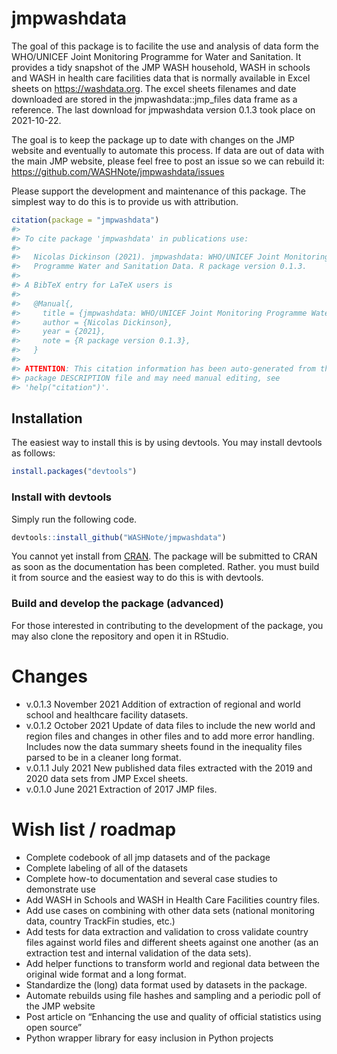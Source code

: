 
<!-- README.md is generated from README.Rmd. Please edit that file -->

# jmpwashdata

<!-- badges: start -->
<!-- badges: end -->

The goal of this package is to facilite the use and analysis of data
form the WHO/UNICEF Joint Monitoring Programme for Water and Sanitation.
It provides a tidy snapshot of the JMP WASH household, WASH in schools
and WASH in health care facilities data that is normally available in
Excel sheets on <https://washdata.org>. The excel sheets filenames and
date downloaded are stored in the jmpwashdata::jmp\_files data frame as
a reference. The last download for jmpwashdata version 0.1.3 took place
on 2021-10-22.

The goal is to keep the package up to date with changes on the JMP
website and eventually to automate this process. If data are out of data
with the main JMP website, please feel free to post an issue so we can
rebuild it: <https://github.com/WASHNote/jmpwashdata/issues>

Please support the development and maintenance of this package. The
simplest way to do this is to provide us with attribution.

``` r
citation(package = "jmpwashdata")
#> 
#> To cite package 'jmpwashdata' in publications use:
#> 
#>   Nicolas Dickinson (2021). jmpwashdata: WHO/UNICEF Joint Monitoring
#>   Programme Water and Sanitation Data. R package version 0.1.3.
#> 
#> A BibTeX entry for LaTeX users is
#> 
#>   @Manual{,
#>     title = {jmpwashdata: WHO/UNICEF Joint Monitoring Programme Water and Sanitation Data},
#>     author = {Nicolas Dickinson},
#>     year = {2021},
#>     note = {R package version 0.1.3},
#>   }
#> 
#> ATTENTION: This citation information has been auto-generated from the
#> package DESCRIPTION file and may need manual editing, see
#> 'help("citation")'.
```

## Installation

The easiest way to install this is by using devtools. You may install
devtools as follows:

``` r
install.packages("devtools")
```

### Install with devtools

Simply run the following code.

``` r
devtools::install_github("WASHNote/jmpwashdata")
```

You cannot yet install from [CRAN](https://CRAN.R-project.org). The
package will be submitted to CRAN as soon as the documentation has been
completed. Rather. you must build it from source and the easiest way to
do this is with devtools.

### Build and develop the package (advanced)

For those interested in contributing to the development of the package,
you may also clone the repository and open it in RStudio.

# Changes

-   v.0.1.3 November 2021 Addition of extraction of regional and world
    school and healthcare facility datasets.
-   v.0.1.2 October 2021 Update of data files to include the new world
    and region files and changes in other files and to add more error
    handling. Includes now the data summary sheets found in the
    inequality files parsed to be in a cleaner long format.
-   v.0.1.1 July 2021 New published data files extracted with the 2019
    and 2020 data sets from JMP Excel sheets.
-   v.0.1.0 June 2021 Extraction of 2017 JMP files.

# Wish list / roadmap

-   Complete codebook of all jmp datasets and of the package
-   Complete labeling of all of the datasets
-   Complete how-to documentation and several case studies to
    demonstrate use
-   Add WASH in Schools and WASH in Health Care Facilities country
    files.
-   Add use cases on combining with other data sets (national monitoring
    data, country TrackFin studies, etc.)
-   Add tests for data extraction and validation to cross validate
    country files against world files and different sheets against one
    another (as an extraction test and internal validation of the data
    sets).
-   Add helper functions to transform world and regional data between
    the original wide format and a long format.
-   Standardize the (long) data format used by datasets in the package.
-   Automate rebuilds using file hashes and sampling and a periodic poll
    of the JMP website
-   Post article on “Enhancing the use and quality of official
    statistics using open source”
-   Python wrapper library for easy inclusion in Python projects
